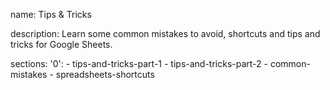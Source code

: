 name: Tips & Tricks

description: Learn some common mistakes to avoid, shortcuts and tips and tricks for Google Sheets.

sections:
  '0':
    - tips-and-tricks-part-1
    - tips-and-tricks-part-2
    - common-mistakes
    - spreadsheets-shortcuts

